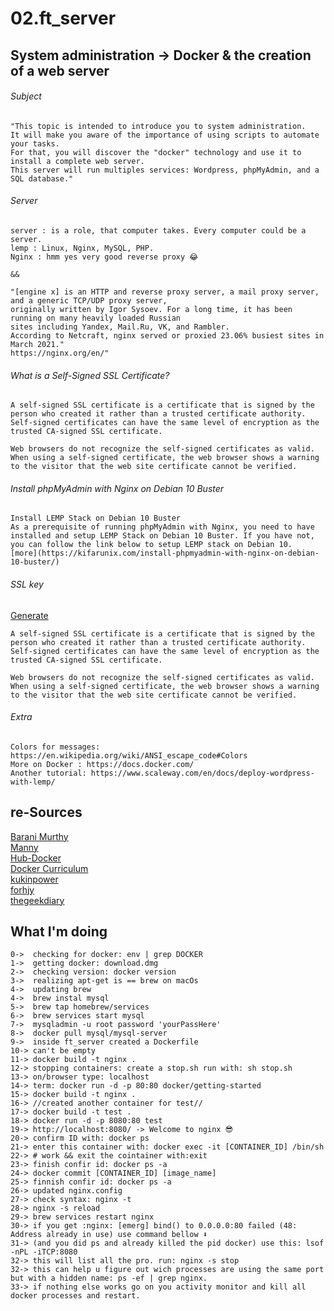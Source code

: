 # 02.ft_server
## System administration -> Docker &amp; the creation of a web server

###### Subject
```
"This topic is intended to introduce you to system administration.  
It will make you aware of the importance of using scripts to automate your tasks.  
For that, you will discover the "docker" technology and use it to install a complete web server.  
This server will run multiples services: Wordpress, phpMyAdmin, and a SQL database."
```

###### Server
```
server : is a role, that computer takes. Every computer could be a server.
lemp : Linux, Nginx, MySQL, PHP.
Nginx : hmm yes very good reverse proxy 😂

&& 

"[engine x] is an HTTP and reverse proxy server, a mail proxy server, and a generic TCP/UDP proxy server,  
originally written by Igor Sysoev. For a long time, it has been running on many heavily loaded Russian  
sites including Yandex, Mail.Ru, VK, and Rambler.  
According to Netcraft, nginx served or proxied 23.06% busiest sites in March 2021."
https://nginx.org/en/"
```
###### What is a Self-Signed SSL Certificate?
```
A self-signed SSL certificate is a certificate that is signed by the person who created it rather than a trusted certificate authority. Self-signed certificates can have the same level of encryption as the trusted CA-signed SSL certificate.

Web browsers do not recognize the self-signed certificates as valid. When using a self-signed certificate, the web browser shows a warning to the visitor that the web site certificate cannot be verified.
```
###### Install phpMyAdmin with Nginx on Debian 10 Buster
```
Install LEMP Stack on Debian 10 Buster
As a prerequisite of running phpMyAdmin with Nginx, you need to have installed and setup LEMP Stack on Debian 10 Buster. If you have not, you can follow the link below to setup LEMP stack on Debian 10.
[more](https://kifarunix.com/install-phpmyadmin-with-nginx-on-debian-10-buster/)
```
###### SSL key

[Generate](https://linuxize.com/post/creating-a-self-signed-ssl-certificate/)
```
A self-signed SSL certificate is a certificate that is signed by the person who created it rather than a trusted certificate authority. Self-signed certificates can have the same level of encryption as the trusted CA-signed SSL certificate.

Web browsers do not recognize the self-signed certificates as valid. When using a self-signed certificate, the web browser shows a warning to the visitor that the web site certificate cannot be verified.
```
###### Extra
```
Colors for messages: https://en.wikipedia.org/wiki/ANSI_escape_code#Colors
More on Docker : https://docs.docker.com/
Another tutorial: https://www.scaleway.com/en/docs/deploy-wordpress-with-lemp/
```

## re-Sources

[Barani Murthy](https://medium.com/swlh/wordpress-deployment-with-nginx-php-fpm-and-mariadb-using-docker-compose-55f59e5c1a)  
[Manny](https://codingwithmanny.medium.com/custom-wordpress-docker-setup-8851e98e6b8)  
[Hub-Docker](https://hub.docker.com/_/nginx)    
[Docker Curriculum](https://docker-curriculum.com/)  
[kukinpower](https://github.com/kukinpower)  
[forhjy](https://forhjy.medium.com/how-to-install-lemp-wordpress-on-debian-buster-by-using-dockerfile-1-75ddf3ede861)  
[thegeekdiary](https://www.thegeekdiary.com/how-to-install-docker-on-mac/)  

## What I'm doing

```
0->  checking for docker: env | grep DOCKER
1->  getting docker: download.dmg
2->  checking version: docker version
3->  realizing apt-get is == brew on macOs
4->  updating brew
4->  brew instal mysql
5->  brew tap homebrew/services
6->  brew services start mysql
7->  mysqladmin -u root password 'yourPassHere'
8->  docker pull mysql/mysql-server
9->  inside ft_server created a Dockerfile
10-> can't be empty
11-> docker build -t nginx .
12-> stopping containers: create a stop.sh run with: sh stop.sh
13-> on/browser type: localhost
14-> term: docker run -d -p 80:80 docker/getting-started
15-> docker build -t nginx .
16-> //created another container for test// 
17-> docker build -t test . 
18-> docker run -d -p 8080:80 test 
19-> http://localhost:8080/ -> Welcome to nginx 😎 
20-> confirm ID with: docker ps
21-> enter this container with: docker exec -it [CONTAINER_ID] /bin/sh
22-> # work && exit the cointainer with:exit
23-> finish confir id: docker ps -a 
24-> docker commit [CONTAINER_ID] [image_name]
25-> finnish confir id: docker ps -a 
26-> updated nginx.config 
27-> check syntax: nginx -t 
28-> nginx -s reload
29-> brew services restart nginx
30-> if you get :nginx: [emerg] bind() to 0.0.0.0:80 failed (48: Address already in use) use command bellow ⬇️
31-> (and you did ps and already killed the pid docker) use this: lsof -nPL -iTCP:8080
32-> this will list all the pro. run: nginx -s stop
32-> this can help u figure out wich processes are using the same port but with a hidden name: ps -ef | grep nginx.
33-> if nothing else works go on you activity monitor and kill all docker processes and restart.

```
